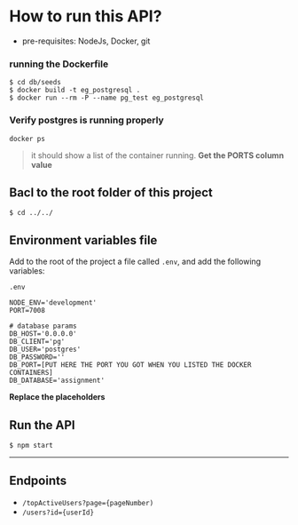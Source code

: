 # How to run this API?

- pre-requisites: NodeJs, Docker, git

### running the Dockerfile

```
$ cd db/seeds
$ docker build -t eg_postgresql .
$ docker run --rm -P --name pg_test eg_postgresql
```

### Verify postgres is running properly

```
docker ps
```

> it should show a list of the container running. **Get the PORTS column value**

## Bacl to the root folder of this project

```
$ cd ../../
```

## Environment variables file

Add to the root of the project a file called `.env`, and add the following variables:

`.env`

```
NODE_ENV='development'
PORT=7008

# database params
DB_HOST='0.0.0.0'
DB_CLIENT='pg'
DB_USER='postgres'
DB_PASSWORD=''
DB_PORT=[PUT HERE THE PORT YOU GOT WHEN YOU LISTED THE DOCKER CONTAINERS]
DB_DATABASE='assignment'
```

**Replace the placeholders**

## Run the API

```
$ npm start
```

---

## Endpoints

- `/topActiveUsers?page={pageNumber)`
- `/users?id={userId}`
